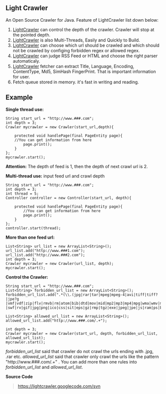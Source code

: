 ## Light Crawler ##
An Open Source Crawler for Java. Feature of LightCrawler list down below:

  1. [LightCrawler](LightCrawler.md) can control the depth of the crawler. Crawler will stop at the pointed depth.
  1. [LightCrawler](LightCrawler.md) is also Multi-Threads, Easily and Quickly to Build.
  1. [LightCrawler](LightCrawler.md) can choose which url should be crawled and which should not be crawled by configing forbidden regex or allowed regex.
  1. [LightCrawler](LightCrawler.md) can judge RSS Feed or HTML and choose the right parser automaticaly.
  1. [LightCrawler](LightCrawler.md) fetcher can extract Title, Language, Encoding, ContentType, Md5, SimHash FingerPrint. That is important information for user.
  1. Fetch queue stored in memory. it's fast in writing and reading.


## Example ##
**Single thread use:**
```
String start_url = "http://www.###.com";
int depth = 3;
Crawler mycrawler = new Crawler(start_url,depth){
			
	protected void handlePage(final PageEntity page){
	//You can get information from here
		page.print();
	}
};
mycrawler.start();
```
**Attention:** The depth of  feed is 1, then the depth of  next crawl url is 2.

**Multi-thread use:**
input feed url and crawl depth
```
String start_url = "http://www.###.com";
int depth = 3;
int thread = 5;
Controller controller = new Controller(start_url, depth){
			
	protected void handlePage(final PageEntity page){
		//You can get information from here
		page.print();
	}
};
controller.start(thread);
```

**More than one feed url:**
```
List<String> url_list = new ArrayList<String>();
url_list.add("http://www.###1.com");
url_list.add("http://www.###2.com");
int depth = 3;
Crawler mycrawler = new Crawler(url_list, depth);
mycrawler.start();
```

**Control the Crawler:**
```
String start_url = "http://www.###.com";
List<String> forbidden_url_list = new ArrayList<String>();
forbidden_url_list.add(".*(\\.(jpg|rar|tar|mpeg|mpeg-4|avi|tiff|tiff?|jpe?g
|vmf|vdf|zip|flv|rmvb|rm|atom|bib|dtd|mov|mid|mp2|mp3|mp4|mpg|wma|wmv|m4v|svg
|swf|rv|gif|jpg|png|ico|css|sit|eps|gz|rmp|tgz|exe|jpeg|jpe|js|ram|ps|bmp))$");

List<String> allowed_url_list = new ArrayList<String>();
allowed_url_list.add("http://www.###.com/.+");

int depth = 3;
Crawler mycrawler = new Crawler(start_url, depth, forbidden_url_list, allowed_url_list);
mycrawler.start();
```
_forbidden\_url\_list_ said that crawler do not crawl the urls ending with .jpg, .rar etc.
_allowed\_url\_list_ said that crawler only crawl the urls like the pattern "http://www.###.com/.+" .
You can add more than one rules into _forbidden\_url\_list_ and _allowed\_url\_list_.


**Source Code**
> https://lightcrawler.googlecode.com/svn

